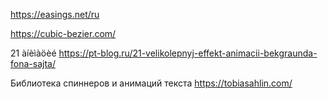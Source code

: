 https://easings.net/ru

https://cubic-bezier.com/

21 àíèìàöèé
https://pt-blog.ru/21-velikolepnyj-effekt-animacii-bekgraunda-fona-sajta/

Библиотека спиннеров и анимаций текста
https://tobiasahlin.com/
